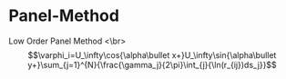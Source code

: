 # Panel-Method
Low Order Panel Method <\br>
$$\varphi_i=U_\infty\cos{\alpha\bullet x+}U_\infty\sin{\alpha\bullet y+}\sum_{j=1}^{N}{\frac{\gamma_j}{2\pi}\int_{j}{\ln(r_{ij})ds_j}}$$
